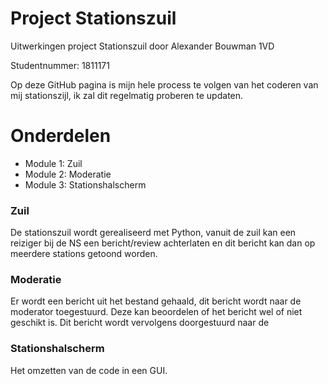# Project Stationszuil
Uitwerkingen project Stationszuil door Alexander Bouwman 1VD

Studentnummer: 1811171

Op deze GitHub pagina is mijn hele process te volgen van het coderen van mij stationszijl,
ik zal dit regelmatig proberen te updaten.

# Onderdelen

- Module 1: Zuil
- Module 2: Moderatie
- Module 3: Stationshalscherm

### Zuil

De stationszuil wordt gerealiseerd met Python, vanuit de zuil kan een reiziger bij de NS een bericht/review achterlaten en dit bericht kan dan op meerdere stations getoond worden.

### Moderatie

Er wordt een bericht uit het bestand gehaald, dit bericht wordt naar de moderator toegestuurd. Deze kan beoordelen of het bericht wel of niet geschikt is. Dit bericht wordt vervolgens doorgestuurd naar de 

### Stationshalscherm

Het omzetten van de code in een GUI.
